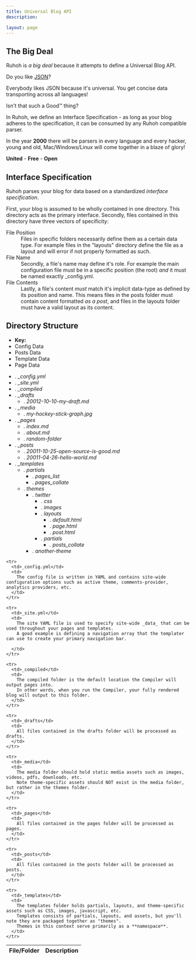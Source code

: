 ```yaml
---
title: Universal Blog API
description:

layout: page
---
```


## The Big Deal

Ruhoh is _a big deal_ because it attempts to define a Universal Blog API.

Do you like [JSON](http://www.json.org/)?

Everybody likes JSON because it's universal. You get concise data transporting across all languages!

Isn't that such a Good&#8482; thing?

In Ruhoh, we define an Interface Specification - as long as your blog adheres to the specification, 
it can be consumed by any Ruhoh compatible parser.

In the year **2000** there will be parsers in every language and every hacker, young and old, Mac/Windows/Linux 
will come together in a blaze of glory! 

**United** - **Free** - **Open**


## Interface Specification

Ruhoh parses your blog for data based on a standardized _interface specification_. 

First, your blog is assumed to be wholly contained in one directory. This directory acts as the primary interface. 
Secondly, files contained in this directory have three vectors of specificity:

<dl class="dl-horizontal">
  <dt>File Position</dt>
  <dd>
    Files in specific folders necessarily define them as a certain data type.
    For example files in the "layouts" directory define the file as a layout and will error if not properly formatted as such.
  </dd>
  <dt>File Name</dt>
  <dd>
    Secondly, a file's name may define it's role. 
    For example the main configuration file must be in a specific position (the root) <em>and</em> it 
    must be named exactly _config.yml. 
  </dd>
  <dt>File Contents</dt>
  <dd>
    Lastly, a file's content <em>must</em> match it's implicit data-type as defined by its position and name. 
    This means files in the posts folder must contain content formatted <em>as a post</em>,
    and files in the layouts folder must have a valid layout as its content.
  </dd>
</dl>

## Directory Structure

<ul class="folder-key">
  <li><strong>Key:</strong></li>
  <li class="config">Config Data</li>
  <li class="post">Posts Data</li>
  <li class="template">Template Data</li>
  <li class="page">Page Data</li>
</ul>

<ul class="folder-tree">
  <li><span class="ui-silk inline ui-silk-page-white-gear">.</span> <em class="config">_config.yml</em></li>
  <li><span class="ui-silk inline ui-silk-page-white-database">.</span> <em>_site.yml</em></li>
  <li><span class="ui-silk inline ui-silk-folder">.</span> <em>_compiled</em></li>
  <li><span class="ui-silk inline ui-silk-folder">.</span> <em>_drafts</em><br>
    <ul>
      <li><span class="ui-silk inline ui-silk-page-white-text">.</span> <em>20012-10-10-my-draft.md</em></li>
    </ul>
  </li>
  <li><span class="ui-silk inline ui-silk-folder">.</span> <em>_media</em><br>
    <ul>
      <li><span class="ui-silk inline ui-silk-picture">.</span> <em>my-hockey-stick-graph.jpg</em></li>
    </ul>
  </li>
  <li>
    <span class="ui-silk inline ui-silk-folder">.</span> <em class="page">_pages</em>
    <ul>
      <li><span class="ui-silk inline ui-silk-page-white-text">.</span> <em class="page">index.md</em></li>
      <li><span class="ui-silk inline ui-silk-page-white-text">.</span> <em class="page">about.md</em></li>
      <li><span class="ui-silk inline ui-silk-folder">.</span> <em class="page">random-folder</em></li>
    </ul>
  </li>
  <li><span class="ui-silk inline ui-silk-folder">.</span> <em class="post">_posts</em><br>
    <ul>
      <li><span class="ui-silk inline ui-silk-page-white-text">.</span> <em class="post">20011-10-25-open-source-is-good.md</em></li>
      <li><span class="ui-silk inline ui-silk-page-white-text">.</span> <em class="post">20011-04-26-hello-world.md</em></li>
    </ul>
  </li>
  <li><span class="ui-silk inline ui-silk-folder">.</span> <em class="template-light">_templates</em><br>
    <ul class="template">
      <li><span class="ui-silk inline ui-silk-folder">.</span> <em class="template">partials</em><br>
        <ul>
          <li><span class="ui-silk inline ui-silk-page-white-text">.</span> <em class="template">pages_list</em></li>
          <li><span class="ui-silk inline ui-silk-page-white-text">.</span> <em class="template">pages_collate</em></li>
        </ul>
      </li>
      <li><span class="ui-silk inline ui-silk-folder">.</span> <em>themes</em><br>
        <ul>
          <li><span class="ui-silk inline ui-silk-folder">.</span> <em>twitter</em>
            <ul>
              <li><span class="ui-silk inline ui-silk-folder">.</span> <em>css</em></li>
              <li><span class="ui-silk inline ui-silk-folder">.</span> <em>images</em></li>
              <li><span class="ui-silk inline ui-silk-folder">.</span> <em class="template">layouts</em><br>
                <ul>
                  <li><span class="ui-silk inline ui-silk-page-white-text">.</span> <em class="template">default.html</em></li>
                  <li><span class="ui-silk inline ui-silk-page-white-text">.</span> <em class="template">page.html</em></li>
                  <li><span class="ui-silk inline ui-silk-page-white-text">.</span> <em class="template">post.html</em></li>
                </ul>
              </li>
              <li><span class="ui-silk inline ui-silk-folder">.</span> <em class="template">partials</em><br>
                <ul>
                  <li><span class="ui-silk inline ui-silk-page-white-text">.</span> <em class="template">posts_collate</em></li>
                </ul>
              </li>
            </ul> 
          </li>
          <li><span class="ui-silk inline ui-silk-folder">.</span> <em>another-theme</em></li>
        </ul>
      </li>
    </ul>
  </li>
</ul>

<table class="table-striped table-bordered">
  <thead>
    <tr>
      <th>File/Folder</th>
      <th>Description</th>
    </tr>
  </thead>
  <tbody>

    <tr>
      <td>_config.yml</td>
      <td>
        The config file is written in YAML and contains site-wide configuration options such as active theme, comments-provider, analytics providers, etc.
      </td>
    </tr>
    
    <tr>
      <td>_site.yml</td>
      <td>
        The site YAML file is used to specify site-wide _data_ that can be used throughout your pages and templates.
        A good example is defining a navigation array that the templater can use to create your primary navigation bar.
        
      </td>
    </tr>
    
    <tr>
      <td>_compiled</td>
      <td>
        The compiled folder is the default location the Compiler will output pages into.
        In other words, when you run the Compiler, your fully rendered blog will output to this folder.
      </td>
    </tr>
    
    <tr>
      <td>_drafts</td>
      <td>
        All files contained in the drafts folder will be processed as drafts.
      </td>
    </tr>
    
    <tr>
      <td>_media</td>
      <td>
        The media folder should hold static media assets such as images, videos, pdfs, downloads, etc.
        Note theme-specific assets should NOT exist in the media folder, but rather in the themes folder.
      </td>
    </tr>
    
    <tr>
      <td>_pages</td>
      <td>
        All files contained in the pages folder will be processed as pages.
      </td>
    </tr>

    <tr>
      <td>_posts</td>
      <td>
        All files contained in the posts folder will be processed as posts.
      </td>
    </tr>
    
    <tr>
      <td>_templates</td>
      <td>
        The templates folder holds partials, layouts, and theme-specific assets such as CSS, images, javascript, etc.
        Templates consists of partials, layouts, and assets, but you'll note they are packaged together as "themes".
        Themes in this context serve primarily as a **namespace**.
      </td>
    </tr>

  </tbody>
</table>

